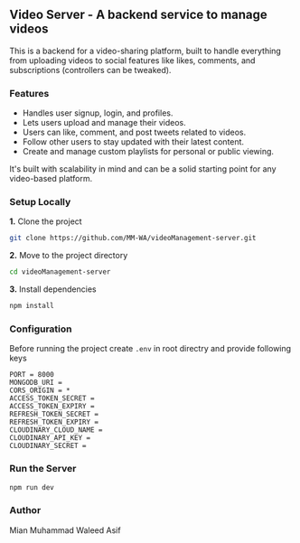 ## Video Server - A backend service to manage videos

This is a backend for a video-sharing platform, built to handle everything from uploading videos to social features like likes, comments, and subscriptions (controllers can be tweaked).  

### Features  
- Handles user signup, login, and profiles.
- Lets users upload and manage their videos.  
- Users can like, comment, and post tweets related to videos.  
- Follow other users to stay updated with their latest content.  
- Create and manage custom playlists for personal or public viewing.  

It's built with scalability in mind and can be a solid starting point for any video-based platform.

### Setup Locally
**1.** Clone the project
```bash
git clone https://github.com/MM-WA/videoManagement-server.git
```
**2.** Move to the project directory
```bash
cd videoManagement-server
```
**3.** Install dependencies
```bash
npm install
```

### Configuration  
Before running the project create `.env` in root directry and provide following keys  
```env
PORT = 8000
MONGODB_URI =
CORS_ORIGIN = *
ACCESS_TOKEN_SECRET = 
ACCESS_TOKEN_EXPIRY = 
REFRESH_TOKEN_SECRET = 
REFRESH_TOKEN_EXPIRY = 
CLOUDINARY_CLOUD_NAME = 
CLOUDINARY_API_KEY = 
CLOUDINARY_SECRET = 
```

### Run the Server
```bash
npm run dev
```

### Author
Mian Muhammad Waleed Asif
